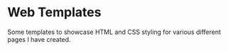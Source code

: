 # Web Templates
 
Some templates to showcase HTML and CSS styling for various different pages I have created.
